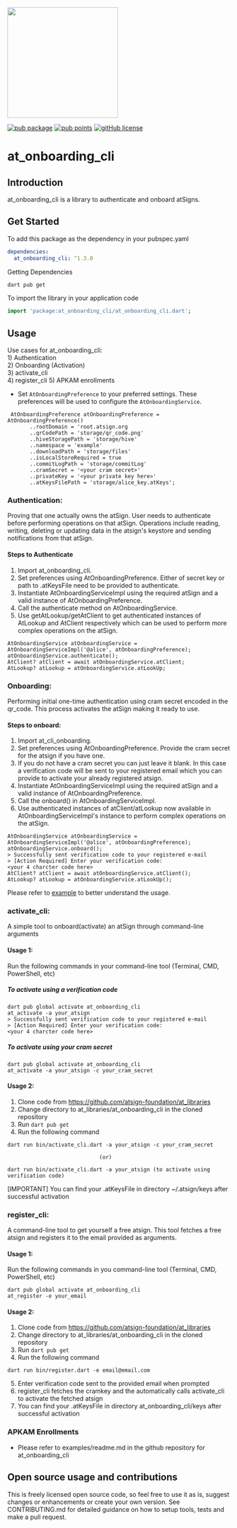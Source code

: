 <img width=250px src="https://atsign.dev/assets/img/atPlatform_logo_gray.svg?sanitize=true">

[![pub package](https://img.shields.io/pub/v/at_onboarding_cli)](https://pub.dev/packages/at_onboarding_cli) [![pub points](https://img.shields.io/pub/points/at_onboarding_cli?logo=dart)](https://pub.dev/packages/at_onboarding_cli/score) [![gitHub license](https://img.shields.io/badge/license-BSD3-blue.svg)](./LICENSE)

# at_onboarding_cli

## Introduction
at_onboarding_cli is a library to authenticate and onboard atSigns.

## Get Started

To add this package as the dependency in your pubspec.yaml

```yaml 
dependencies:
  at_onboarding_cli: ^1.3.0
```
Getting Dependencies

```sh
dart pub get 
```

To import the library in your application code

```dart
import 'package:at_onboarding_cli/at_onboarding_cli.dart';
```

## Usage
Use cases for at_onboarding_cli:\
    1) Authentication\
    2) Onboarding (Activation)\
    3) activate_cli\
    4) register_cli
    5) APKAM enrollments

- Set `AtOnboardingPreference` to your preferred settings. These preferences will be used to configure the `AtOnboardingService`. 
    
 ```
  AtOnboardingPreference atOnboardingPreference = AtOnboardingPreference()
        ..rootDomain = 'root.atsign.org
        ..qrCodePath = 'storage/qr_code.png'
        ..hiveStoragePath = 'storage/hive'
        ..namespace = 'example'
        ..downloadPath = 'storage/files'
        ..isLocalStoreRequired = true
        ..commitLogPath = 'storage/commitLog'
        ..cramSecret = '<your cram secret>'
        ..privateKey = '<your private key here>'
        ..atKeysFilePath = 'storage/alice_key.atKeys';
 ```

### Authentication:
Proving that one actually owns the atSign. User needs to authenticate before performing operations on that atSign. Operations include reading, writing, deleting or updating data in the atsign's keystore and sending notifications from that atSign.

#### Steps to Authenticate
   1) Import at_onboarding_cli.
   2) Set preferences using AtOnboardingPreference. Either of secret key or path to .atKeysFile need to be provided to authenticate.
   3) Instantiate AtOnboardingServiceImpl using the required atSign and a valid instance of AtOnboardingPreference.
   4) Call the authenticate method on AtOnboardingService.
   5) Use getAtLookup/getAtClient to get authenticated instances of AtLookup and AtClient respectively which can be used to perform more complex operations on the atSign.
```
AtOnboardingService atOnboardingService = AtOnboardingServiceImpl('@alice', atOnboardingPreference);
atOnboardingService.authenticate();
AtClient? atClient = await atOnboardingService.atClient;
AtLookup? atLookup = atOnboardingService.atLookUp;
```

### Onboarding: 
Performing initial one-time authentication using cram secret encoded in the qr_code. This process activates the atSign making it ready to use.

#### Steps to onboard:
   1) Import at_cli_onboarding.
   2) Set preferences using AtOnboardingPreference. Provide the cram secret for the atsign if you have one.
   3) If you do not have a cram secret you can just leave it blank. In this case a verification code will be sent to your registered email which you can provide to activate your already registered atsign.
   4) Instantiate AtOnboardingServiceImpl using the required atSign and a valid instance of AtOnboardingPreference.
   5) Call the onboard() in AtOnboardingServiceImpl.
   6) Use authenticated instances of atClient/atLookup now available in AtOnboardingServiceImpl's instance to perform complex operations on the atSign.
 ```
AtOnboardingService atOnboardingService = AtOnboardingServiceImpl('@alice', atOnboardingPreference);
atOnboardingService.onboard();
> Successfully sent verification code to your registered e-mail
> [Action Required] Enter your verification code:
<your 4 charcter code here>
AtClient? atClient = await atOnboardingService.atClient();
AtLookup? atLookup = atOnboardingService.atLookUp();
```
Please refer to [example](https://pub.dev/packages/at_onboarding_cli/example) to better understand the usage.

### activate_cli:
A simple tool to onboard(activate) an atSign through command-line arguments

#### Usage 1:
Run the following commands in your command-line tool (Terminal, CMD, PowerShell, etc)

##### To activate using a verification code
```
dart pub global activate at_onboarding_cli
at_activate -a your_atsign
> Successfully sent verification code to your registered e-mail
> [Action Required] Enter your verification code:
<your 4 charcter code here>
```

##### To activate using your cram secret
```
dart pub global activate at_onboarding_cli
at_activate -a your_atsign -c your_cram_secret
```

#### Usage 2:
   1) Clone code from https://github.com/atsign-foundation/at_libraries
   2) Change directory to at_libraries/at_onboarding_cli in the cloned repository
   3) Run `dart pub get`
   4) Run the following command
```
dart run bin/activate_cli.dart -a your_atsign -c your_cram_secret

                             (or)

dart run bin/activate_cli.dart -a your_atsign (to activate using verification code)
```
[IMPORTANT] You can find your .atKeysFile in directory ~/.atsign/keys after successful activation


### register_cli:
A command-line tool to get yourself a free atsign. This tool fetches a free atsign and registers it to the email provided as arguments.

#### Usage 1:
Run the following commands in you command-line tool (Terminal, CMD, PowerShell, etc)
```
dart pub global activate at_onboarding_cli
at_register -e your_email
```

#### Usage 2:
   1) Clone code from https://github.com/atsign-foundation/at_libraries
   2) Change directory to at_libraries/at_onboarding_cli in the cloned repository
   3) Run `dart pub get`
   4) Run the following command
```
dart run bin/register.dart -e email@email.com
```
   5) Enter verification code sent to the provided email when prompted
   6) register_cli fetches the cramkey and the automatically calls activate_cli to activate the fetched atsign
   7) You can find your .atKeysFile in directory at_onboarding_cli/keys after successful activation

### APKAM Enrollments
- Please refer to examples/readme.md in the github repository for at_onboarding_cli

## Open source usage and contributions

This is freely licensed open source code, so feel free to use it as is, suggest changes or enhancements or create your
own version. See CONTRIBUTING.md for detailed guidance on how to setup tools, tests and make a pull request.